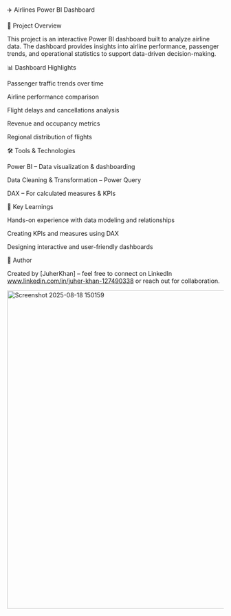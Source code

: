 ✈️ Airlines Power BI Dashboard

📌 Project Overview

This project is an interactive Power BI dashboard built to analyze airline data.
The dashboard provides insights into airline performance, passenger trends, and operational statistics to support data-driven decision-making.

📊 Dashboard Highlights

Passenger traffic trends over time

Airline performance comparison

Flight delays and cancellations analysis

Revenue and occupancy metrics

Regional distribution of flights

🛠 Tools & Technologies

Power BI – Data visualization & dashboarding

Data Cleaning & Transformation – Power Query

DAX – For calculated measures & KPIs

🎯 Key Learnings

Hands-on experience with data modeling and relationships

Creating KPIs and measures using DAX

Designing interactive and user-friendly dashboards

📢 Author

Created by [JuherKhan] – feel free to connect on LinkedIn www.linkedin.com/in/juher-khan-127490338 or reach out for collaboration.

<img width="1315" height="738" alt="Screenshot 2025-08-18 150159" src="https://github.com/user-attachments/assets/9138223e-ba56-410e-8f29-e4f5e1700833" />
